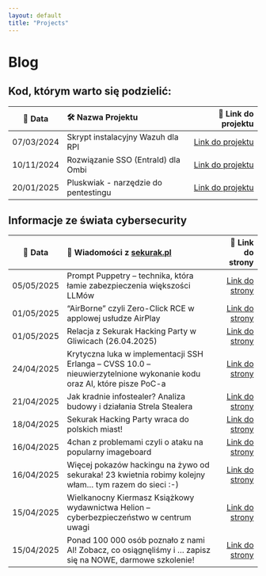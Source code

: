 ```yaml
---
layout: default
title: "Projects"
---
```

# Blog

## Kod, którym warto się podzielić:

| 📅 Data | 🛠️ Nazwa Projektu| 🔗 Link do projektu |
|:---------:|:------------------|-----------------:|
| 07/03/2024 | Skrypt instalacyjny Wazuh dla RPI | [Link do projektu](https://github.com/dadmins1984/Wazuh_for_RPI) |
| 10/11/2024 | Rozwiązanie SSO (EntraId) dla Ombi | [Link do projektu](https://github.com/dadmins1984/Ombi-Azure_SSO_Proxy) |
| 20/01/2025 | Pluskwiak - narzędzie do pentestingu | [Link do projektu](https://github.com/dadmins1984/Pluskwiak-pentesting-tool) |

## Informacje ze świata cybersecurity

| 📅 Data | 📌 Wiadomości z [sekurak.pl](https://sekurak.pl/) | 🔗 Link do strony |
|:---------:|:------------------|-------------------:|
| 05/05/2025 | Prompt Puppetry – technika, która łamie zabezpieczenia większości LLMów | [Link do strony](https://sekurak.pl/prompt-puppetry-technika-ktora-lamie-zabezpieczenia-wiekszosci-llmow/) |
| 01/05/2025 | “AirBorne” czyli Zero-Click RCE w applowej usłudze AirPlay | [Link do strony](https://sekurak.pl/airborne-czyli-zero-click-rce-w-applowej-usludze-airplay/) |
| 01/05/2025 | Relacja z Sekurak Hacking Party w Gliwicach (26.04.2025) | [Link do strony](https://sekurak.pl/relacja-z-sekurak-hacking-party-w-gliwicach-26-04-2025/) |
| 24/04/2025 | Krytyczna luka w implementacji SSH Erlanga – CVSS 10.0 – nieuwierzytelnione wykonanie kodu oraz AI, które pisze PoC-a | [Link do strony](https://sekurak.pl/krytyczna-luka-w-implementacji-ssh-erlanga-cvss-10-0-nieuwierzytelnione-wykonanie-kodu-oraz-ai-ktore-pisze-poc-a/) |
| 21/04/2025 | Jak kradnie infostealer? Analiza budowy i działania Strela Stealera | [Link do strony](https://sekurak.pl/jak-kradnie-infostealer-analiza-budowy-i-dzialania-strela-stealera/) |
| 18/04/2025 | Sekurak Hacking Party wraca do polskich miast! | [Link do strony](https://sekurak.pl/sekurak-hacking-party-wraca-do-polskich-miast/) |
| 16/04/2025 | 4chan z problemami czyli o ataku na popularny imageboard | [Link do strony](https://sekurak.pl/4chan-z-problemami-czyli-o-ataku-na-popularny-imageboard/) |
| 16/04/2025 | Więcej pokazów hackingu na żywo od sekuraka! 23 kwietnia robimy kolejny włam… tym razem do sieci :-) | [Link do strony](https://sekurak.pl/wiecej-pokazow-hackingu-na-zywo-od-sekuraka-23-kwietnia-robimy-kolejny-wlam-tym-razem-do-sieci/) |
| 15/04/2025 | Wielkanocny Kiermasz Książkowy wydawnictwa Helion – cyberbezpieczeństwo w centrum uwagi | [Link do strony](https://sekurak.pl/wielkanocny-kiermasz-ksiazkowy-wydawnictwa-helion-cyberbezpieczenstwo-w-centrum-uwagi/) |
| 15/04/2025 | Ponad 100 000 osób poznało z nami AI! Zobacz, co osiągnęliśmy i … zapisz się na NOWE, darmowe szkolenie! | [Link do strony](https://sekurak.pl/ponad-100-000-osob-poznalo-z-nami-ai-zobacz-co-osiagnelismy-i-zapisz-sie-na-nowe-darmowe-szkolenie/) |
